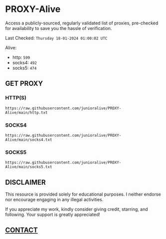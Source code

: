 # PROXY-Alive

Access a publicly-sourced, regularly validated list of proxies, pre-checked for availability to save you the hassle of verification.

Last Checked: `Thursday 18-01-2024 01:00:02 UTC`

Alive:
- http: `599`
- socks4: `492`
- socks5: `474`

## GET PROXY

### HTTP(S)

```https://raw.githubusercontent.com/junioralive/PROXY-Alive/main/http.txt```

### SOCKS4

```https://raw.githubusercontent.com/junioralive/PROXY-Alive/main/socks4.txt```

### SOCKS5

```https://raw.githubusercontent.com/junioralive/PROXY-Alive/main/socks5.txt```

## DISCLAIMER

This resource is provided solely for educational purposes. I neither endorse nor encourage engaging in any illegal activities.

If you appreciate my work, kindly consider giving credit, starring, and following. Your support is greatly appreciated! 

## [CONTACT](https://t.me/TheJuniorAlive)

